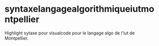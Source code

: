 # syntaxelangagealgorithmiqueiutmontpellier
Highlight sytaxe pour visualcode pour le langage algo de l'iut de Montpellier.
